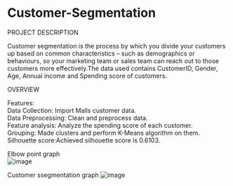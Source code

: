 # Customer-Segmentation

PROJECT DESCRIPTION

Customer segmentation is the process by which you divide your customers up based on common characteristics – such as demographics or behaviours, so your marketing team or sales team can reach out to those customers more effectively.The data used contains CustomerID, Gender, Age, Annual income and Spending score of customers.

OVERVIEW

Features:<br />
Data Collection: Import Malls customer data.<br /> 
Data Preprocessing: Clean and preprocess data.<br /> 
Feature analysis: Analyze the spending score of each customer.<br /> 
Grouping: Made clusters and perform K-Means algorithm on them.<br /> 
Silhouette score:Achieved silhouette score is 0.6103.


Elbow point graph<br />
![image](https://github.com/user-attachments/assets/26f7765e-931d-40e8-9564-f03d4843622e)


Customer ssegmentation graph
![image](https://github.com/user-attachments/assets/25e925b9-fe57-4778-8d30-c0605e5f6c61)











